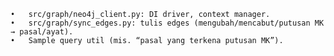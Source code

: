 
	•	src/graph/neo4j_client.py: DI driver, context manager.
	•	src/graph/sync_edges.py: tulis edges (mengubah/mencabut/putusan MK → pasal/ayat).
	•	Sample query util (mis. “pasal yang terkena putusan MK”).
